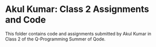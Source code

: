 # Akul Kumar: Class 2 Assignments and Code
This folder contains code and assignments submitted by Akul Kumar in Class 2 of the Q-Programming Summer of Qode.